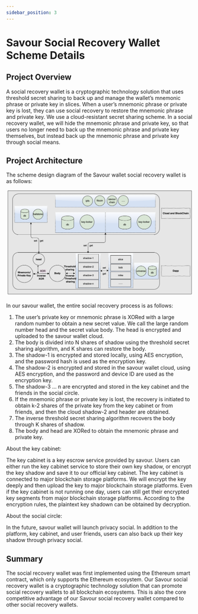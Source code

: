 ```yaml
---
sidebar_position: 3
---
```


# Savour Social Recovery Wallet Scheme Details

## Project Overview

A social recovery wallet is a cryptographic technology solution that uses threshold secret sharing to back up and manage the wallet’s mnemonic phrase or private key in slices. When a user’s mnemonic phrase or private key is lost, they can use social recovery to restore the mnemonic phrase and private key. We use a cloud-resistant secret sharing scheme. In a social recovery wallet, we will hide the mnemonic phrase and private key, so that users no longer need to back up the mnemonic phrase and private key themselves, but instead back up the mnemonic phrase and private key through social means.

## Project Architecture

The scheme design diagram of the Savour wallet social recovery wallet is as follows:

![s1.png](../../../../static/img/images/s1.png)

In our savour wallet, the entire social recovery process is as follows:

1. The user’s private key or mnemonic phrase is XORed with a large random number to obtain a new secret value. We call the large random number head and the secret value body. The head is encrypted and uploaded to the savour wallet cloud.
2. The body is divided into N shares of shadow using the threshold secret sharing algorithm, and K shares can restore the body.
3. The shadow-1 is encrypted and stored locally, using AES encryption, and the password hash is used as the encryption key.
4. The shadow-2 is encrypted and stored in the savour wallet cloud, using AES encryption, and the password and device ID are used as the encryption key.
5. The shadow-3 … n are encrypted and stored in the key cabinet and the friends in the social circle.
6. If the mnemonic phrase or private key is lost, the recovery is initiated to obtain k-2 shares of the private key from the key cabinet or from friends, and then the cloud shadow-2 and header are obtained.
7. The inverse threshold secret sharing algorithm recovers the body through K shares of shadow.
8. The body and head are XORed to obtain the mnemonic phrase and private key.

About the key cabinet:

The key cabinet is a key escrow service provided by savour. Users can either run the key cabinet service to store their own key shadow, or encrypt the key shadow and save it to our official key cabinet. The key cabinet is connected to major blockchain storage platforms. We will encrypt the key deeply and then upload the key to major blockchain storage platforms. Even if the key cabinet is not running one day, users can still get their encrypted key segments from major blockchain storage platforms. According to the encryption rules, the plaintext key shadown can be obtained by decryption.

About the social circle:

In the future, savour wallet will launch privacy social. In addition to the platform, key cabinet, and user friends, users can also back up their key shadow through privacy social.

## Summary

The social recovery wallet was first implemented using the Ethereum smart contract, which only supports the Ethereum ecosystem. Our Savour social recovery wallet is a cryptographic technology solution that can promote social recovery wallets to all blockchain ecosystems. This is also the core competitive advantage of our Savour social recovery wallet compared to other social recovery wallets.

